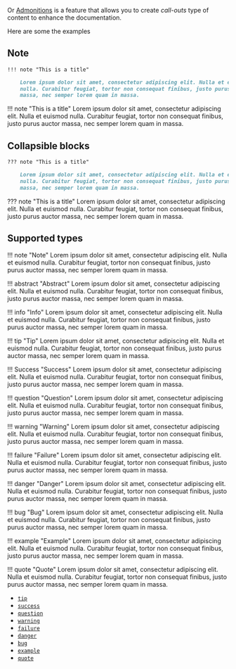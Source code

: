 Or [Admonitions](https://squidfunk.github.io/mkdocs-material/reference/admonitions/) is a feature that allows you to create _call-outs_ type of content to enhance the documentation.

Here are some the examples

## Note

```md
!!! note "This is a title"

    Lorem ipsum dolor sit amet, consectetur adipiscing elit. Nulla et euismod
    nulla. Curabitur feugiat, tortor non consequat finibus, justo purus auctor
    massa, nec semper lorem quam in massa.

```

!!! note "This is a title"
	Lorem ipsum dolor sit amet, consectetur adipiscing elit. Nulla et euismod
    nulla. Curabitur feugiat, tortor non consequat finibus, justo purus auctor
    massa, nec semper lorem quam in massa.

## Collapsible blocks

```md
??? note "This is a title"

    Lorem ipsum dolor sit amet, consectetur adipiscing elit. Nulla et euismod
    nulla. Curabitur feugiat, tortor non consequat finibus, justo purus auctor
    massa, nec semper lorem quam in massa.

```

??? note "This is a title"
	Lorem ipsum dolor sit amet, consectetur adipiscing elit. Nulla et euismod
    nulla. Curabitur feugiat, tortor non consequat finibus, justo purus auctor
    massa, nec semper lorem quam in massa.

## Supported types

!!! note "Note"
	Lorem ipsum dolor sit amet, consectetur adipiscing elit. Nulla et euismod nulla. Curabitur feugiat, tortor non consequat finibus, justo purus auctor massa, nec semper lorem quam in massa.

!!! abstract "Abstract"
	Lorem ipsum dolor sit amet, consectetur adipiscing elit. Nulla et euismod nulla. Curabitur feugiat, tortor non consequat finibus, justo purus auctor massa, nec semper lorem quam in massa.

!!! info "Info"
	Lorem ipsum dolor sit amet, consectetur adipiscing elit. Nulla et euismod nulla. Curabitur feugiat, tortor non consequat finibus, justo purus auctor massa, nec semper lorem quam in massa.

!!! tip "Tip"
	Lorem ipsum dolor sit amet, consectetur adipiscing elit. Nulla et euismod nulla. Curabitur feugiat, tortor non consequat finibus, justo purus auctor massa, nec semper lorem quam in massa.

!!! Success "Success"
	Lorem ipsum dolor sit amet, consectetur adipiscing elit. Nulla et euismod nulla. Curabitur feugiat, tortor non consequat finibus, justo purus auctor massa, nec semper lorem quam in massa.

!!! question "Question"
    Lorem ipsum dolor sit amet, consectetur adipiscing elit. Nulla et euismod nulla. Curabitur feugiat, tortor non consequat finibus, justo purus auctor massa, nec semper lorem quam in massa.

!!! warning "Warning"
    Lorem ipsum dolor sit amet, consectetur adipiscing elit. Nulla et euismod nulla. Curabitur feugiat, tortor non consequat finibus, justo purus auctor massa, nec semper lorem quam in massa.

!!! failure "Failure"
    Lorem ipsum dolor sit amet, consectetur adipiscing elit. Nulla et euismod nulla. Curabitur feugiat, tortor non consequat finibus, justo purus auctor massa, nec semper lorem quam in massa.

!!! danger "Danger"
    Lorem ipsum dolor sit amet, consectetur adipiscing elit. Nulla et euismod nulla. Curabitur feugiat, tortor non consequat finibus, justo purus auctor massa, nec semper lorem quam in massa.

!!! bug "Bug"
    Lorem ipsum dolor sit amet, consectetur adipiscing elit. Nulla et euismod nulla. Curabitur feugiat, tortor non consequat finibus, justo purus auctor massa, nec semper lorem quam in massa.

!!! example "Example"
    Lorem ipsum dolor sit amet, consectetur adipiscing elit. Nulla et euismod nulla. Curabitur feugiat, tortor non consequat finibus, justo purus auctor massa, nec semper lorem quam in massa.

!!! quote "Quote"
    Lorem ipsum dolor sit amet, consectetur adipiscing elit. Nulla et euismod nulla. Curabitur feugiat, tortor non consequat finibus, justo purus auctor massa, nec semper lorem quam in massa.

- [`tip`](https://squidfunk.github.io/mkdocs-material/reference/admonitions/#type:tip)
- [`success`](https://squidfunk.github.io/mkdocs-material/reference/admonitions/#type:success)
- [`question`](https://squidfunk.github.io/mkdocs-material/reference/admonitions/#type:question)
- [`warning`](https://squidfunk.github.io/mkdocs-material/reference/admonitions/#type:warning)
- [`failure`](https://squidfunk.github.io/mkdocs-material/reference/admonitions/#type:failure)
- [`danger`](https://squidfunk.github.io/mkdocs-material/reference/admonitions/#type:danger)
- [`bug`](https://squidfunk.github.io/mkdocs-material/reference/admonitions/#type:bug)
- [`example`](https://squidfunk.github.io/mkdocs-material/reference/admonitions/#type:example)
- [`quote`](https://squidfunk.github.io/mkdocs-material/reference/admonitions/#type:quote)

